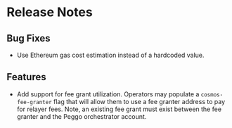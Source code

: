 # Release Notes

## Bug Fixes

- Use Ethereum gas cost estimation instead of a hardcoded value.

## Features

- Add support for fee grant utilization. Operators may populate a `cosmos-fee-granter`
  flag that will allow them to use a fee granter address to pay for relayer fees.
  Note, an existing fee grant must exist between the fee granter and the Peggo
  orchestrator account.
